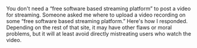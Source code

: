 You don't need a “free software based streaming platform” to post a video for streaming. Someone asked me where to upload a video recording on some “free software based streaming platform.” Here's how I responded. Depending on the rest of that site, it may have other flaws or moral problems, but it will at least avoid directly mistreating users who watch the video.
